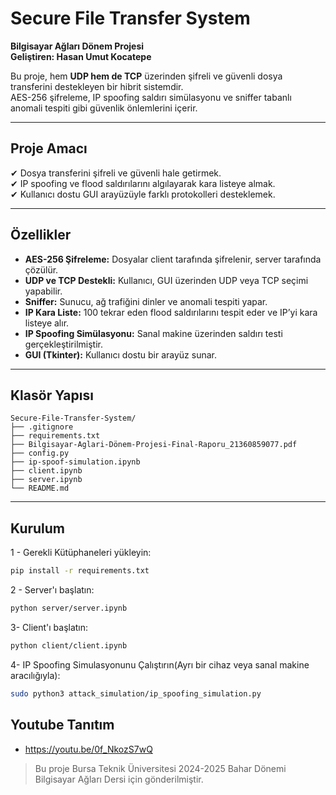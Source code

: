 # Secure File Transfer System

**Bilgisayar Ağları Dönem Projesi**  
**Geliştiren: Hasan Umut Kocatepe** 

Bu proje, hem **UDP hem de TCP** üzerinden şifreli ve güvenli dosya transferini destekleyen bir hibrit sistemdir.  
AES-256 şifreleme, IP spoofing saldırı simülasyonu ve sniffer tabanlı anomali tespiti gibi güvenlik önlemlerini içerir.

---

## Proje Amacı

✔ Dosya transferini şifreli ve güvenli hale getirmek.  
✔ IP spoofing ve flood saldırılarını algılayarak kara listeye almak.  
✔ Kullanıcı dostu GUI arayüzüyle farklı protokolleri desteklemek.

---

## Özellikler

- **AES-256 Şifreleme:** Dosyalar client tarafında şifrelenir, server tarafında çözülür.
- **UDP ve TCP Destekli:** Kullanıcı, GUI üzerinden UDP veya TCP seçimi yapabilir.
- **Sniffer:** Sunucu, ağ trafiğini dinler ve anomali tespiti yapar.
- **IP Kara Liste:** 100 tekrar eden flood saldırılarını tespit eder ve IP’yi kara listeye alır.
- **IP Spoofing Simülasyonu:** Sanal makine üzerinden saldırı testi gerçekleştirilmiştir.
- **GUI (Tkinter):** Kullanıcı dostu bir arayüz sunar.

---

## Klasör Yapısı
	Secure-File-Transfer-System/
	├── .gitignore
	├── requirements.txt
	├── Bilgisayar-Aglari-Dönem-Projesi-Final-Raporu_21360859077.pdf
	├── config.py
	├── ip-spoof-simulation.ipynb
	├── client.ipynb 
	├── server.ipynb
	└── README.md

---

## Kurulum
1 - Gerekli Kütüphaneleri yükleyin:
```bash
pip install -r requirements.txt
```

2 - Server'ı başlatın:
```bash
python server/server.ipynb
```

3- Client'ı başlatın:
```bash
python client/client.ipynb
```

4- IP Spoofing Simulasyonunu Çalıştırın(Ayrı bir cihaz veya sanal makine aracılığıyla):
```bash 
sudo python3 attack_simulation/ip_spoofing_simulation.py
```

## Youtube Tanıtım
- https://youtu.be/0f_NkozS7wQ

>Bu proje Bursa Teknik Üniversitesi 2024-2025 Bahar Dönemi Bilgisayar Ağları Dersi için gönderilmiştir.